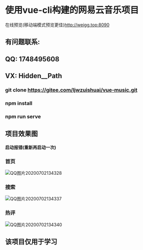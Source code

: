 # 使用vue-cli构建的网易云音乐项目

在线预览(移动端模式预览更佳)http://weigg.top:8090

## 有问题联系:

## QQ: 1748495608

## VX:  Hidden__Path





### git clone https://gitee.com/ljwzuishuai/vue-music.git

### npm install 
### npm run serve
## 项目效果图

#### 启动报错(重新再启动一次)
### 首页
![QQ图片20200702134328](F:\案例\Vue\vue-muusic\src\assets\QQ图片20200702134328.png)
### 搜索
![QQ图片20200702134337](F:\案例\Vue\vue-muusic\src\assets\QQ图片20200702134337.png)
### 热评
![QQ图片20200702134340](F:\案例\Vue\vue-muusic\src\assets\QQ图片20200702134340.png)

## 该项目仅用于学习


